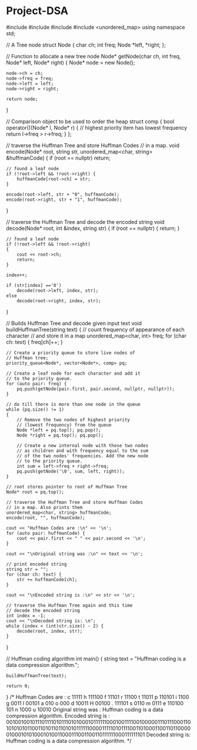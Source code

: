 # Project-DSA
#include <iostream>
#include <string>
#include <queue>
#include <unordered_map>
using namespace std;

// A Tree node
struct Node
{
	char ch;
	int freq;
	Node *left, *right;
};

// Function to allocate a new tree node
Node* getNode(char ch, int freq, Node* left, Node* right)
{
	Node* node = new Node();

	node->ch = ch;
	node->freq = freq;
	node->left = left;
	node->right = right;

	return node;
}

// Comparison object to be used to order the heap
struct comp
{
	bool operator()(Node* l, Node* r)
	{
		// highest priority item has lowest frequency
		return l->freq > r->freq;
	}
};

// traverse the Huffman Tree and store Huffman Codes
// in a map.
void encode(Node* root, string str,
			unordered_map<char, string> &huffmanCode)
{
	if (root == nullptr)
		return;

	// found a leaf node
	if (!root->left && !root->right) {
		huffmanCode[root->ch] = str;
	}

	encode(root->left, str + "0", huffmanCode);
	encode(root->right, str + "1", huffmanCode);
}

// traverse the Huffman Tree and decode the encoded string
void decode(Node* root, int &index, string str)
{
	if (root == nullptr) {
		return;
	}

	// found a leaf node
	if (!root->left && !root->right)
	{
		cout << root->ch;
		return;
	}

	index++;

	if (str[index] =='0')
		decode(root->left, index, str);
	else
		decode(root->right, index, str);
}

// Builds Huffman Tree and decode given input text
void buildHuffmanTree(string text)
{
	// count frequency of appearance of each character
	// and store it in a map
	unordered_map<char, int> freq;
	for (char ch: text) {
		freq[ch]++;
	}

	// Create a priority queue to store live nodes of
	// Huffman tree;
	priority_queue<Node*, vector<Node*>, comp> pq;

	// Create a leaf node for each character and add it
	// to the priority queue.
	for (auto pair: freq) {
		pq.push(getNode(pair.first, pair.second, nullptr, nullptr));
	}

	// do till there is more than one node in the queue
	while (pq.size() != 1)
	{
		// Remove the two nodes of highest priority
		// (lowest frequency) from the queue
		Node *left = pq.top(); pq.pop();
		Node *right = pq.top();	pq.pop();

		// Create a new internal node with these two nodes
		// as children and with frequency equal to the sum
		// of the two nodes' frequencies. Add the new node
		// to the priority queue.
		int sum = left->freq + right->freq;
		pq.push(getNode('\0', sum, left, right));
	}

	// root stores pointer to root of Huffman Tree
	Node* root = pq.top();

	// traverse the Huffman Tree and store Huffman Codes
	// in a map. Also prints them
	unordered_map<char, string> huffmanCode;
	encode(root, "", huffmanCode);

	cout << "Huffman Codes are :\n" << '\n';
	for (auto pair: huffmanCode) {
		cout << pair.first << " " << pair.second << '\n';
	}

	cout << "\nOriginal string was :\n" << text << '\n';

	// print encoded string
	string str = "";
	for (char ch: text) {
		str += huffmanCode[ch];
	}

	cout << "\nEncoded string is :\n" << str << '\n';

	// traverse the Huffman Tree again and this time
	// decode the encoded string
	int index = -1;
	cout << "\nDecoded string is: \n";
	while (index < (int)str.size() - 2) {
		decode(root, index, str);
	}
}

// Huffman coding algorithm
int main()
{
	string text = "Huffman coding is a data compression algorithm.";

	buildHuffmanTree(text);

	return 0;
}
/*
Huffman Codes are :
c 11111
h 111100
f 11101
r 11100
t 11011
p 110101
i 1100
g 0011
l 00101
a 010
o 000
d 10011
H 00100
. 111101
s 0110
m 0111
e 110100
  101
n 1000
u 10010
Original string was :
Huffman coding is a data compression algorithm.
Encoded string is :
00100100101110111101011101010001011111100010011110010000011101110001101010101011001101011011010101111110000111110101111001101000110011011000001000101010001010011000111001100110111111000111111101
Decoded string is: 
Huffman coding is a data compression algorithm.
*/
